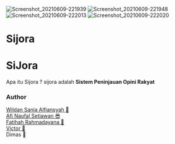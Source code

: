 ![Screenshot_20210609-221939](https://user-images.githubusercontent.com/71952426/121383051-5a652e80-c971-11eb-95e3-92a9e16911c5.png)
![Screenshot_20210609-221948](https://user-images.githubusercontent.com/71952426/121383107-64872d00-c971-11eb-9634-cf8729549b56.png)
![Screenshot_20210609-222013](https://user-images.githubusercontent.com/71952426/121383116-65b85a00-c971-11eb-8816-146b31ee3c6e.png)
![Screenshot_20210609-222020](https://user-images.githubusercontent.com/71952426/121383127-67821d80-c971-11eb-91ad-63ed41ca2721.png)
# Sijora
# SiJora
Apa itu Sijora ? sijora adalah **Sistem Peninjauan Opini Rakyat**

### Author
[Wildan Sania Alfiansyah :man:](https://github.com/idangdev)<br/>
[Afi Naufal Setiawan :sunglasses:](https://github.com/AfiNaufal97)<br/>
[Fatihah Rahmadayana :girl:](https://github.com/fatihahrhm/)<br/>
[Victor :man:](https://github.com/c0050Victor)<br/>
Dimas :man:<br/>

